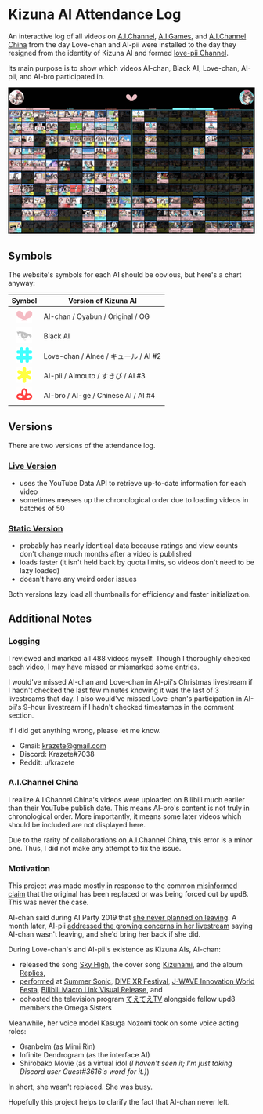 # Kizuna AI Attendance Log

An interactive log of all videos on [A.I.Channel](https://www.youtube.com/aichannel), [A.I.Games](https://www.youtube.com/aigamesdayo), and [A.I.Channel China](https://www.youtube.com/channel/UCArUdy5xj0i0cTuhPHRVMpw) from the day Love-chan and AI-pii were installed to the day they resigned from the identity of Kizuna AI and formed [love-pii Channel](https://www.youtube.com/channel/UCYm8zALd2uHqyy6C1tb4_zA).

Its main purpose is to show which videos AI-chan, Black AI, Love-chan, AI-pii, and AI-bro participated in.

![ailovepii](ailovepii.gif)

## Symbols

The website's symbols for each AI should be obvious, but here's a chart anyway:

|Symbol|Version of Kizuna AI|
|:-:|-|
|<img src="icon/ai.png" width="32px">|AI-chan / Oyabun / Original / OG|
|<img src="icon/black.png" width="32px">|Black AI|
|<img src="icon/love.png" width="32px">|Love-chan / AInee / キュール / AI #2|
|<img src="icon/pii.png" width="32px">|AI-pii / AImouto / すきぴ / AI #3|
|<img src="icon/bro.png" width="32px">|AI-bro / AI-ge / Chinese AI / AI #4|

## Versions

There are two versions of the attendance log.

### [Live Version](https://krazete.github.io/ailog/live)

* uses the YouTube Data API to retrieve up-to-date information for each video
* sometimes messes up the chronological order due to loading videos in batches of 50

### [Static Version](https://krazete.github.io/ailog/static)

* probably has nearly identical data because ratings and view counts don't change much months after a video is published
* loads faster (it isn't held back by quota limits, so videos don't need to be lazy loaded)
* doesn't have any weird order issues

Both versions lazy load all thumbnails for efficiency and faster initialization.

## Additional Notes

### Logging

I reviewed and marked all 488 videos myself.
Though I thoroughly checked each video, I may have missed or mismarked some entries.

I would've missed AI-chan and Love-chan in AI-pii's Christmas livestream if I hadn't checked the last few minutes knowing it was the last of 3 livestreams that day.
I also would've missed Love-chan's participation in AI-pii's 9-hour livestream if I hadn't checked timestamps in the comment section.

If I did get anything wrong, please let me know.

* Gmail: krazete@gmail.com
* Discord: Krazete#7038
* Reddit: u/krazete

### A.I.Channel China

I realize A.I.Channel China's videos were uploaded on Bilibili much earlier than their YouTube publish date.
This means AI-bro's content is not truly in chronological order.
More importantly, it means some later videos which should be included are not displayed here.

Due to the rarity of collaborations on A.I.Channel China, this error is a minor one.
Thus, I did not make any attempt to fix the issue.

### Motivation

This project was made mostly in response to the common [misinformed claim](SUPPLEMENTARY.md) that the original has been replaced or was being forced out by upd8.
This was never the case.

AI-chan said during AI Party 2019 that [she never planned on leaving](https://warosu.org/jp/thread/21612492#p21615639).
A month later, AI-pii [addressed the growing concerns in her livestream](https://youtu.be/IwIoDYymgVs?t=61) saying AI-chan wasn't leaving, and she'd bring her back if she did.

During Love-chan's and AI-pii's existence as Kizuna AIs, AI-chan:

* released the song [Sky High](https://youtu.be/yLrstz80MKs), the cover song [Kizunami](https://youtu.be/vHeK-SDTMyU), and the album [Replies](https://youtu.be/Io_GOr3YAN0),
* [performed](https://i.imgur.com/nAEKjBZ.png) at [Summer Sonic](https://youtu.be/O57ueFS0M6o), [DIVE XR Festival](https://twitter.com/aichan_nel/status/1175769837622030337), [J-WAVE Innovation World Festa](https://twitter.com/aichan_nel/status/1173189719578042369), [Bilibili Macro Link Visual Release](https://twitter.com/aichan_nel/status/1152094751849504770), and
* cohosted the television program [てえてえTV](https://cu.ntv.co.jp/program/tetete2/) alongside fellow upd8 members the Omega Sisters

Meanwhile, her voice model Kasuga Nozomi took on some voice acting roles:

* Granbelm (as Mimi Rin)
* Infinite Dendrogram (as the interface AI)
* Shirobako Movie (as a virtual idol *(I haven't seen it; I'm just taking Discord user Guest#3616's word for it.)*)

In short, she wasn't replaced.
She was busy.

Hopefully this project helps to clarify the fact that AI-chan never left.
